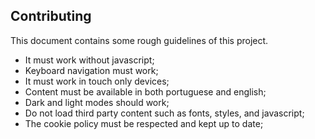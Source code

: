 ## Contributing

This document contains some rough guidelines of this project.

- It must work without javascript;
- Keyboard navigation must work;
- It must work in touch only devices;
- Content must be available in both portuguese and english;
- Dark and light modes should work;
- Do not load third party content such as fonts, styles, and javascript;
- The cookie policy must be respected and kept up to date;
